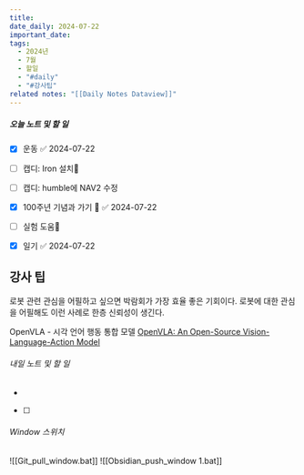 ```yaml
---
title: 
date_daily: 2024-07-22
important_date: 
tags:
  - 2024년
  - 7월
  - 할일
  - "#daily"
  - "#강사팁"
related notes: "[[Daily Notes Dataview]]"
---
```

##### 오늘 노트 및 할 일 
- [x] 운동 ✅ 2024-07-22
- [ ] 캡디: Iron 설치🔼
- [ ] 캡디: humble에 NAV2 수정
- [x] 100주년 기념과 가기 🔼 ✅ 2024-07-22
- [ ] 실험 도움🔺 
- [x] 일기 ✅ 2024-07-22


## 강사 팁
로봇 관련 관심을 어필하고 싶으면 박람회가 가장 효율 좋은 기회이다.
로봇에 대한 관심을 어필해도 이런 사례로 한층 신뢰성이 생긴다.

OpenVLA - 시각 언어 행동 통합 모델
[OpenVLA: An Open-Source Vision-Language-Action Model](https://openvla.github.io/)


###### 내일 노트 및 할 일
- 
- [ ] 


######  Window 스위치
![[Git_pull_window.bat]]
![[Obsidian_push_window 1.bat]]

